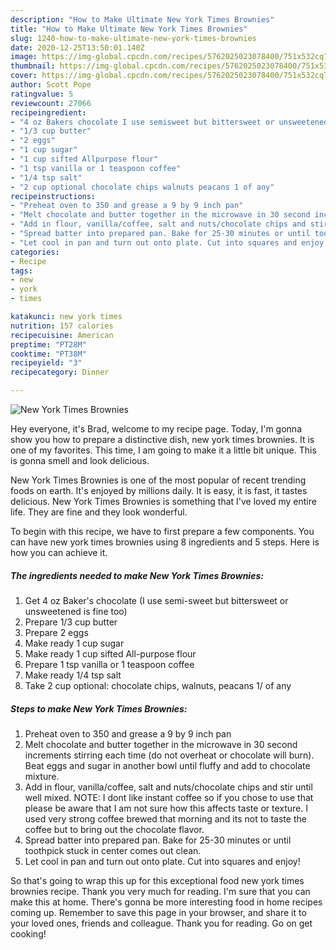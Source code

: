 ```yaml
---
description: "How to Make Ultimate New York Times Brownies"
title: "How to Make Ultimate New York Times Brownies"
slug: 1240-how-to-make-ultimate-new-york-times-brownies
date: 2020-12-25T13:50:01.140Z
image: https://img-global.cpcdn.com/recipes/5762025023078400/751x532cq70/new-york-times-brownies-recipe-main-photo.jpg
thumbnail: https://img-global.cpcdn.com/recipes/5762025023078400/751x532cq70/new-york-times-brownies-recipe-main-photo.jpg
cover: https://img-global.cpcdn.com/recipes/5762025023078400/751x532cq70/new-york-times-brownies-recipe-main-photo.jpg
author: Scott Pope
ratingvalue: 5
reviewcount: 27066
recipeingredient:
- "4 oz Bakers chocolate I use semisweet but bittersweet or unsweetened is fine too"
- "1/3 cup butter"
- "2 eggs"
- "1 cup sugar"
- "1 cup sifted Allpurpose flour"
- "1 tsp vanilla or 1 teaspoon coffee"
- "1/4 tsp salt"
- "2 cup optional chocolate chips walnuts peacans 1 of any"
recipeinstructions:
- "Preheat oven to 350 and grease a 9 by 9 inch pan"
- "Melt chocolate and butter together in the microwave in 30 second increments stirring each time (do not overheat or chocolate will burn). Beat eggs and sugar in another bowl until fluffy and add to chocolate mixture."
- "Add in flour, vanilla/coffee, salt and nuts/chocolate chips and stir until well mixed. NOTE: I dont like instant coffee so if you chose to use that please be aware that I am not sure how this affects taste or texture. I used very strong coffee brewed that morning and its not to taste the coffee but to bring out the chocolate flavor."
- "Spread batter into prepared pan. Bake for 25-30 minutes or until toothpick stuck in center comes out clean."
- "Let cool in pan and turn out onto plate. Cut into squares and enjoy!"
categories:
- Recipe
tags:
- new
- york
- times

katakunci: new york times 
nutrition: 157 calories
recipecuisine: American
preptime: "PT28M"
cooktime: "PT38M"
recipeyield: "3"
recipecategory: Dinner

---
```



![New York Times Brownies](https://img-global.cpcdn.com/recipes/5762025023078400/751x532cq70/new-york-times-brownies-recipe-main-photo.jpg)

Hey everyone, it's Brad, welcome to my recipe page. Today, I'm gonna show you how to prepare a distinctive dish, new york times brownies. It is one of my favorites. This time, I am going to make it a little bit unique. This is gonna smell and look delicious.

New York Times Brownies is one of the most popular of recent trending foods on earth. It's enjoyed by millions daily. It is easy, it is fast, it tastes delicious. New York Times Brownies is something that I've loved my entire life. They are fine and they look wonderful.




To begin with this recipe, we have to first prepare a few components. You can have new york times brownies using 8 ingredients and 5 steps. Here is how you can achieve it.

<!--inarticleads1-->

##### The ingredients needed to make New York Times Brownies:

1. Get 4 oz Baker&#39;s chocolate (I use semi-sweet but bittersweet or unsweetened is fine too)
1. Prepare 1/3 cup butter
1. Prepare 2 eggs
1. Make ready 1 cup sugar
1. Make ready 1 cup sifted All-purpose flour
1. Prepare 1 tsp vanilla or 1 teaspoon coffee
1. Make ready 1/4 tsp salt
1. Take 2 cup optional: chocolate chips, walnuts, peacans 1/ of any




<!--inarticleads2-->

##### Steps to make New York Times Brownies:

1. Preheat oven to 350 and grease a 9 by 9 inch pan
1. Melt chocolate and butter together in the microwave in 30 second increments stirring each time (do not overheat or chocolate will burn). Beat eggs and sugar in another bowl until fluffy and add to chocolate mixture.
1. Add in flour, vanilla/coffee, salt and nuts/chocolate chips and stir until well mixed. NOTE: I dont like instant coffee so if you chose to use that please be aware that I am not sure how this affects taste or texture. I used very strong coffee brewed that morning and its not to taste the coffee but to bring out the chocolate flavor.
1. Spread batter into prepared pan. Bake for 25-30 minutes or until toothpick stuck in center comes out clean.
1. Let cool in pan and turn out onto plate. Cut into squares and enjoy!




So that's going to wrap this up for this exceptional food new york times brownies recipe. Thank you very much for reading. I'm sure that you can make this at home. There's gonna be more interesting food in home recipes coming up. Remember to save this page in your browser, and share it to your loved ones, friends and colleague. Thank you for reading. Go on get cooking!
